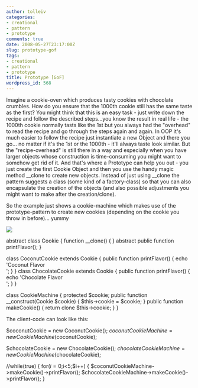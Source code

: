 ```yaml
---
author: tolleiv
categories:
- creational
- pattern
- prototype
comments: true
date: 2008-05-27T23:17:00Z
slug: prototype-gof
tags:
- creational
- pattern
- prototype
title: Prototype [GoF]
wordpress_id: 568
---
```


Imagine a cookie-oven which produces tasty cookies with chocolate crumbles. How do you ensure that the 1000th cookie still has the same taste as the first?
You might think that this is an easy task - just write down the recipe and follow the described steps...you know the result in real life - the 1000th cookie normally tasts like the 1st but you always had the "overhead" to read the recipe and go through the steps again and again.
In OOP it's much easier to follow the recipe just instantiate a new Object and  there you go... no matter if it's the 1st or the 1000th - it'll always taste look similar.
But the "recipe-overhead" is still there in a way and especially when you have larger objects whose construction is time-consuming you might want to somehow get rid of it. And that's where a Prototype can help you out - you just create the first Cookie Object and then you use the handy magic method __clone to create new objects.
Instead of just using __clone the pattern suggests a class (some kind of a factory-class) so that you can also encapsulate the creation of the objects (and also possible adjustments you might want to make after the creation/clone).

So the example just shows a cookie-machine which makes use of the prototype-pattern to create new cookies (depending on the cookie you throw in before)... yummy


[![](http://bp0.blogger.com/_l5fIZzJyYfc/SDrXY97tyhI/AAAAAAAAABg/1sAhpbVe2kI/s400/prototype_pattern.png)](http://bp0.blogger.com/_l5fIZzJyYfc/SDrXY97tyhI/AAAAAAAAABg/1sAhpbVe2kI/s1600-h/prototype_pattern.png)






abstract class Cookie {
function __clone() {    }
abstract public function printFlavor();
}

class CoconutCookie extends Cookie {
public function printFlavor() {
echo 'Coconut Flavor<br/>';
}
}
class ChocolateCookie extends Cookie {
public function printFlavor() {
echo 'Chocolate Flavor<br/>';
}
}

class CookieMachine {
protected $cookie;
public function __construct(Cookie $cookie) {
$this->cookie = $cookie;
}
public function makeCookie() {
return clone $this->cookie;
}
}


The client-code can look like this:



$coconutCookie = new CoconutCookie();
$coconutCookieMachine = new CookieMachine($coconutCookie);

$chocolateCookie = new ChocolateCookie();
$chocolateCookieMachine = new CookieMachine($chocolateCookie);

//while(true) {
for($i=0;$i<5;$i++) {
$coconutCookieMachine->makeCookie()->printFlavor();
$chocolateCookieMachine->makeCookie()->printFlavor();
}


